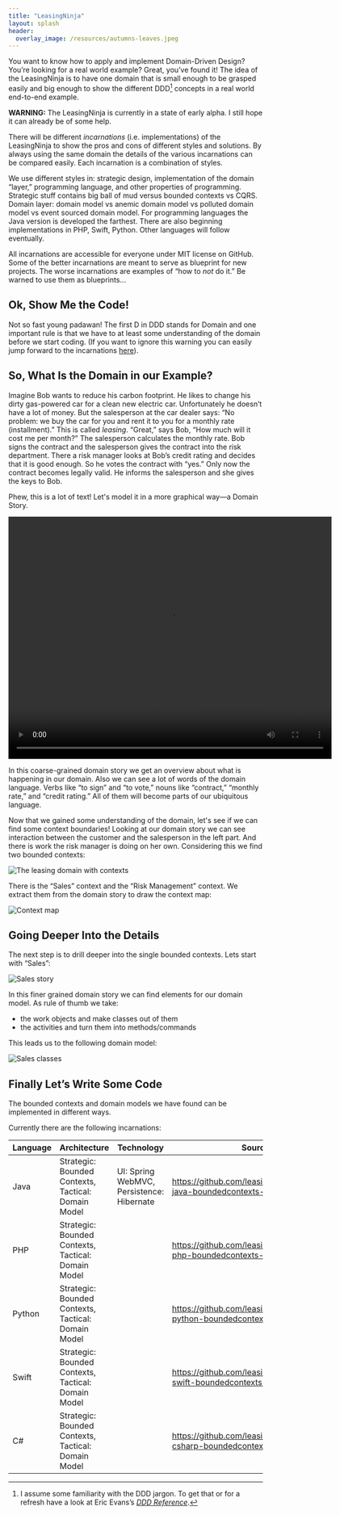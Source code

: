 ```yaml
---
title: "LeasingNinja"
layout: splash
header:
  overlay_image: /resources/autumns-leaves.jpeg
---
```


You want to know how to apply and implement Domain-Driven Design? You’re looking for a real world example? Great, you’ve found it! The idea of the LeasingNinja is to have one domain that is small enough to be grasped easily and big enough to show the different DDD[^ddd-jargon] concepts in a real world end-to-end example.

[^ddd-jargon]: I assume some familiarity with the DDD jargon. To get that or for a refresh have a look at Eric Evans’s [*DDD Reference*](https://www.domainlanguage.com/ddd/reference/).

**WARNING:** The LeasingNinja is currently in a state of early alpha.
I still hope it can already be of some help.

There will be different *incarnations* (i.e. implementations) of the LeasingNinja to show the pros and cons of different styles and solutions. By always using the same domain the details of the various incarnations can be compared easily. Each incarnation is a combination of styles.

We use different styles in: strategic design, implementation of the domain “layer,” programming language, and other properties of programming.
Strategic stuff contains big ball of mud versus bounded contexts vs CQRS.
Domain layer: domain model vs anemic domain model vs polluted domain model vs event sourced domain model.
For programming languages the Java version is developed the farthest.
There are also beginning implementations in PHP, Swift, Python.
Other languages will follow eventually.

All incarnations are accessible for everyone under MIT license on GitHub. Some of the better incarnations are meant to serve as blueprint for new projects. The worse incarnations are examples of “how to *not* do it.” Be warned to use them as blueprints...

## Ok, Show Me the Code!

Not so fast young padawan! The first D in DDD stands for Domain and one important rule is that we have to at least some understanding of the domain before we start coding. (If you want to ignore this warning you can easily jump forward to the incarnations [here](https://www.github.com/leasingninja)).

## So, What Is the Domain in our Example?

Imagine Bob wants to reduce his carbon footprint. He likes to change his dirty gas-powered car for a clean new electric car. Unfortunately he doesn’t have a lot of money. But the salesperson at the car dealer says: “No problem: we buy the car for you and rent it to you for a monthly rate (installment).” This is called *leasing*. “Great,” says Bob, “How much will it cost me per month?” The salesperson calculates the monthly rate. Bob signs the contract and the salesperson gives the contract into the risk department. There a risk manager looks at Bob’s credit rating and decides that it is good enough. So he votes the contract with “yes.” Only now the contract becomes legally valid. He informs the salesperson and she gives the keys to Bob.

Phew, this is a lot of text!
Let's model it in a more graphical way—a Domain Story.

<video width="640" height="480" preload autoplay loop>
  <source src="resources/domainstory-leasingninja.mp4" type="video/mp4"/>
  <p>Your browser does not support the video tag and cannot show the domain story.</p>
</video>

In this coarse-grained domain story we get an overview about what is happening in our domain.
Also we can see a lot of words of the domain language.
Verbs like “to sign” and “to vote,” nouns like “contract,” “monthly rate,” and “credit rating.”
All of them will become parts of our ubiquitous language.

Now that we gained some understanding of the domain, let's see if we can find some context boundaries!
Looking at our domain story we can see interaction between the customer and the salesperson in the left part.
And there is work the risk manager is doing on her own.
Considering this we find two bounded contexts:

![The leasing domain with contexts](resources/domainstory-leasingninja-with-contexts.png)

There is the “Sales” context and the “Risk Management” context.
We extract them from the domain story to draw the context map:

![Context map](resources/contextmap-leasingninja.png)

## Going Deeper Into the Details

The next step is to drill deeper into the single bounded contexts.
Lets start with “Sales”:

![Sales story](resources/2-LeasingNinja-Sales-fine-grained.svg)

In this finer grained domain story we can find elements for our domain model.
As rule of thumb we take:

- the work objects and make classes out of them
- the activities and turn them into methods/commands

This leads us to the following domain model:

![Sales classes](resources/sales-class-diagram.drawio.svg)

## Finally Let’s Write Some Code

The bounded contexts and domain models we have found can be implemented in different ways.

Currently there are the following incarnations:

| Language | Architecture                                        | Technology | Sources |
| -------- | --------------------------------------------------- | ---------- | ------- |
| Java     | Strategic: Bounded Contexts, Tactical: Domain Model | UI: Spring WebMVC, Persistence: Hibernate | <https://github.com/leasingninja/leasingninja-java-boundedcontexts-domainmodel> |
| PHP      | Strategic: Bounded Contexts, Tactical: Domain Model | | <https://github.com/leasingninja/leasingninja-php-boundedcontexts-domainmodel> |
| Python   | Strategic: Bounded Contexts, Tactical: Domain Model | | <https://github.com/leasingninja/leasingninja-python-boundedcontexts-domainmodel> |
| Swift    | Strategic: Bounded Contexts, Tactical: Domain Model | | <https://github.com/leasingninja/leasingninja-swift-boundedcontexts-domainmodel> |
| C#       | Strategic: Bounded Contexts, Tactical: Domain Model | | <https://github.com/leasingninja/leasingninja-csharp-boundedcontexts-domainmodel> |
